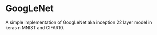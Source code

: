 # GoogLeNet
A simple implementation of GoogLeNet aka inception 22 layer model in keras n MNIST and CIFAR10.
